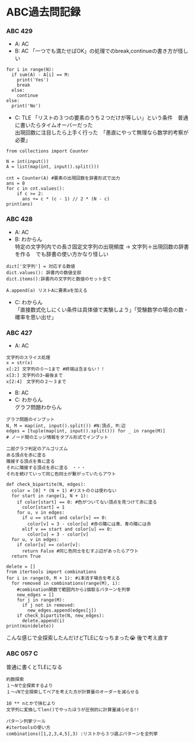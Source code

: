 # ABC過去問記録
### ABC 429
- A: AC
- B: AC
  「一つでも満たせばOK」の処理でのbreak,continueの書き方が怪しい</br>
```
for i in range(N):
  if sum(A) - A[i] == M:
    print('Yes')
    break
  else:
    continue
else:
  print('No')
```
- C: TLE
  「リストの３つの要素のうち２つだけが等しい」という条件　普通に書いたらタイムオーバーだった　</br>
  出現回数に注目したら上手く行った　「愚直にやって無理なら数学的考察が必要」
```
from collections import Counter

N = int(input())
A = list(map(int, input().split()))

cnt = Counter(A) #要素の出現回数を辞書形式で出力
ans = 0
for c in cnt.values():
    if c >= 2:
      ans += c * (c - 1) // 2 * (N - c)
print(ans)
```
### ABC 428
- A: AC
- B: わからん</br>
特定の文字列内での長さ固定文字列の出現頻度 → 文字列＋出現回数の辞書を作る　でも辞書の使い方かなり怪しい</br>
```
dict['文字列'] = 対応する数値
dict.values(): 辞書内の数値全部
dict.items():辞書内の文字列と数値のセット全て
```
```
A.append(a) リストAに要素aを加える
```
- C: わからん</br>
「直接数式化しにくい条件は具体値で実験しよう」「受験数学の場合の数・確率を思い出せ」
### ABC 427
- A: AC
```
文字列のスライス処理
x = str(x)
x[:2] 文字列の０〜1まで #終端は含まない！！
x[3:] 文字列の3~最後まで
x[2:4]　文字列の２〜３まで
```
- B: AC
- C: わからん</br>
グラフ問題わからん
```
グラフ問題のインプット
N, M = map(int, input().split()) #N:頂点, M:辺
edges = [tuple(map(int, input().split())) for _ in range(M)]
# ノード間のエッジ情報をタプル形式でインプット
```
```
二部グラフ判定のアルゴリズム
ある頂点を赤に塗る
隣接する頂点を青に塗る
それに隣接する頂点を赤に塗る　・・・
それを続けていって同じ色同士が繋がっていたらアウト
```
```
def check_bipartite(N, edges):
  color = [0] * (N + 1) #リストの０は使わない
  for start in range(1, N + 1):
    if color[start] == 0: #色がついてない頂点を見つけて赤に塗る
      color[start] = 1
    for u, v in edges:
      if u == start and color[v] == 0:
        color[v] = 3 - color[u] #赤の隣には青、青の隣には赤
      elif v == start and color[u] == 0:
        color[u] = 3 - color[v]
  for u, v in edges:
    if color[u] == color[v]:
      return False #同じ色同士をむすぶ辺があったらアウト
  return True
```
```
delete = []
from itertools import combinations 
for i in range(0, M + 1): #i本消す場合を考える
  for removed in combinations(range(M), i):
    #combination関数で範囲内からi個取るパターンを列挙
    new_edges = []
    for j in range(M):
      if j not in removed:
        new_edges.append(edges[j])
    if check_bipartite(N, new_edges):
      delete.append(i)
print(min(delete))
```
こんな感じで全探索したんだけどTLEになっちまった😭 後で考え直す
### ABC 057 C
普通に書くとTLEになる
```
約数探索
１〜Nで全探索するより
１〜√Nで全探索してペアを考えた方が計算量のオーダーを減らせる
```
```
10 ** nとかで挟むより
文字列に変換してlen()でやったほうが圧倒的に計算量減らせる!!
```
```
パターン列挙ツール
#itertoolsの使い方
combinations([1,2,3,4,5],3) :リストから３つ選ぶパターンを全列挙
```

